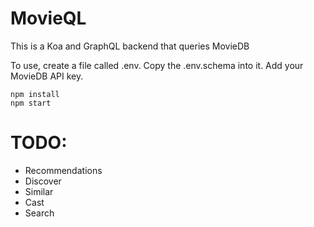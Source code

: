 # MovieQL
This is a Koa and GraphQL backend that queries MovieDB

To use, create a file called .env. Copy the .env.schema into it. Add your MovieDB API key.

    npm install
	npm start

# TODO: 
- Recommendations
- Discover
- Similar
- Cast
- Search